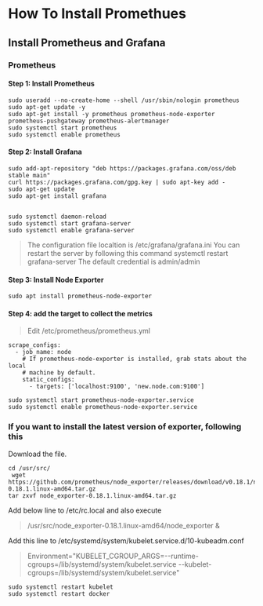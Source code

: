 # How To Install Promethues

## Install Prometheus and Grafana
### Prometheus
#### Step 1: Install Prometheus
  
``` 
sudo useradd --no-create-home --shell /usr/sbin/nologin prometheus
sudo apt-get update -y
sudo apt-get install -y prometheus prometheus-node-exporter prometheus-pushgateway prometheus-alertmanager
sudo systemctl start prometheus
sudo systemctl enable prometheus
```
  
#### Step 2: Install Grafana

``` 
sudo add-apt-repository "deb https://packages.grafana.com/oss/deb stable main"
curl https://packages.grafana.com/gpg.key | sudo apt-key add -
sudo apt-get update
sudo apt-get install grafana


sudo systemctl daemon-reload
sudo systemctl start grafana-server
sudo systemctl enable grafana-server
```

> The configuration file localtion is /etc/grafana/grafana.ini 
> You can restart the server by following this command systemctl restart grafana-server 
> The default credential is admin/admin


#### Step 3: Install Node Exporter
```
sudo apt install prometheus-node-exporter
```

#### Step 4: add the target to collect the metrics
> Edit /etc/prometheus/prometheus.yml
```
scrape_configs:
  - job_name: node
    # If prometheus-node-exporter is installed, grab stats about the local
    # machine by default.
    static_configs:
      - targets: ['localhost:9100', 'new.node.com:9100']
```
```
sudo systemctl start prometheus-node-exporter.service
sudo systemctl enable prometheus-node-exporter.service

```


### If you want to install the latest version of exporter, following this

Download the file.
```
cd /usr/src/
 wget https://github.com/prometheus/node_exporter/releases/download/v0.18.1/node_exporter-0.18.1.linux-amd64.tar.gz
tar zxvf node_exporter-0.18.1.linux-amd64.tar.gz
```
Add below line to /etc/rc.local and also execute 

> /usr/src/node_exporter-0.18.1.linux-amd64/node_exporter &

Add this line to /etc/systemd/system/kubelet.service.d/10-kubeadm.conf  
> Environment="KUBELET_CGROUP_ARGS=--runtime-cgroups=/lib/systemd/system/kubelet.service --kubelet-cgroups=/lib/systemd/system/kubelet.service"

```
sudo systemctl restart kubelet
sudo systemctl restart docker
```
